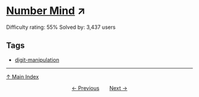 # [Number Mind](https://projecteuler.net/problem=185) ↗️

Difficulty rating: 55%
Solved by: 3,437 users
## Tags

- [digit-manipulation](../tags/digit-manipulation.md)



---

[↑ Main Index](../README.md)


<div align=center><a href='184.md'>← Previous</a> &nbsp;&nbsp; &nbsp;&nbsp;  <a href='186.md'>Next →</a></div>
